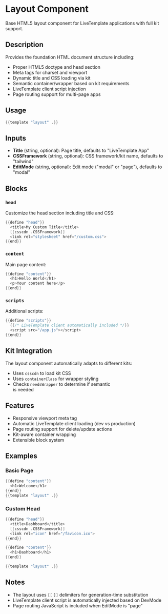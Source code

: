 # Layout Component

Base HTML5 layout component for LiveTemplate applications with full kit support.

## Description

Provides the foundation HTML document structure including:
- Proper HTML5 doctype and head section
- Meta tags for charset and viewport
- Dynamic title and CSS loading via kit
- Semantic container/wrapper based on kit requirements
- LiveTemplate client script injection
- Page routing support for multi-page apps

## Usage

```go
{{template "layout" .}}
```

## Inputs

- **Title** (string, optional): Page title, defaults to "LiveTemplate App"
- **CSSFramework** (string, optional): CSS framework/kit name, defaults to "tailwind"
- **EditMode** (string, optional): Edit mode ("modal" or "page"), defaults to "modal"

## Blocks

### `head`
Customize the head section including title and CSS:
```go
{{define "head"}}
  <title>My Custom Title</title>
  [[csscdn .CSSFramework]]
  <link rel="stylesheet" href="/custom.css">
{{end}}
```

### `content`
Main page content:
```go
{{define "content"}}
  <h1>Hello World</h1>
  <p>Your content here</p>
{{end}}
```

### `scripts`
Additional scripts:
```go
{{define "scripts"}}
  {{/* LiveTemplate client automatically included */}}
  <script src="/app.js"></script>
{{end}}
```

## Kit Integration

The layout component automatically adapts to different kits:
- Uses `csscdn` to load kit CSS
- Uses `containerClass` for wrapper styling
- Checks `needsWrapper` to determine if semantic <main> is needed

## Features

- Responsive viewport meta tag
- Automatic LiveTemplate client loading (dev vs production)
- Page routing support for delete/update actions
- Kit-aware container wrapping
- Extensible block system

## Examples

### Basic Page
```go
{{define "content"}}
  <h1>Welcome</h1>
{{end}}
{{template "layout" .}}
```

### Custom Head
```go
{{define "head"}}
  <title>Dashboard</title>
  [[csscdn .CSSFramework]]
  <link rel="icon" href="/favicon.ico">
{{end}}

{{define "content"}}
  <h1>Dashboard</h1>
{{end}}

{{template "layout" .}}
```

## Notes

- The layout uses `[[` `]]` delimiters for generation-time substitution
- LiveTemplate client script is automatically injected based on DevMode
- Page routing JavaScript is included when EditMode is "page"
